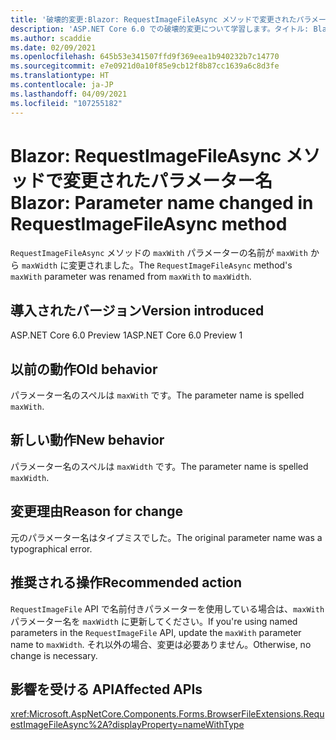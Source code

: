 ```yaml
---
title: '破壊的変更:Blazor: RequestImageFileAsync メソッドで変更されたパラメーター名'
description: 'ASP.NET Core 6.0 での破壊的変更について学習します。タイトル: Blazor:RequestImageFileAsync メソッドで変更されたパラメーター名'
ms.author: scaddie
ms.date: 02/09/2021
ms.openlocfilehash: 645b53e341507ffd9f369eea1b940232b7c14770
ms.sourcegitcommit: e7e0921d0a10f85e9cb12f8b87cc1639a6c8d3fe
ms.translationtype: HT
ms.contentlocale: ja-JP
ms.lasthandoff: 04/09/2021
ms.locfileid: "107255182"
---
```

# <a name="blazor-parameter-name-changed-in-requestimagefileasync-method"></a><span data-ttu-id="df5ac-103">Blazor: RequestImageFileAsync メソッドで変更されたパラメーター名</span><span class="sxs-lookup"><span data-stu-id="df5ac-103">Blazor: Parameter name changed in RequestImageFileAsync method</span></span>

<span data-ttu-id="df5ac-104">`RequestImageFileAsync` メソッドの `maxWith` パラメーターの名前が `maxWith` から `maxWidth` に変更されました。</span><span class="sxs-lookup"><span data-stu-id="df5ac-104">The `RequestImageFileAsync` method's `maxWith` parameter was renamed from `maxWith` to `maxWidth`.</span></span>

## <a name="version-introduced"></a><span data-ttu-id="df5ac-105">導入されたバージョン</span><span class="sxs-lookup"><span data-stu-id="df5ac-105">Version introduced</span></span>

<span data-ttu-id="df5ac-106">ASP.NET Core 6.0 Preview 1</span><span class="sxs-lookup"><span data-stu-id="df5ac-106">ASP.NET Core 6.0 Preview 1</span></span>

## <a name="old-behavior"></a><span data-ttu-id="df5ac-107">以前の動作</span><span class="sxs-lookup"><span data-stu-id="df5ac-107">Old behavior</span></span>

<span data-ttu-id="df5ac-108">パラメーター名のスペルは `maxWith` です。</span><span class="sxs-lookup"><span data-stu-id="df5ac-108">The parameter name is spelled `maxWith`.</span></span>

## <a name="new-behavior"></a><span data-ttu-id="df5ac-109">新しい動作</span><span class="sxs-lookup"><span data-stu-id="df5ac-109">New behavior</span></span>

<span data-ttu-id="df5ac-110">パラメーター名のスペルは `maxWidth` です。</span><span class="sxs-lookup"><span data-stu-id="df5ac-110">The parameter name is spelled `maxWidth`.</span></span>

## <a name="reason-for-change"></a><span data-ttu-id="df5ac-111">変更理由</span><span class="sxs-lookup"><span data-stu-id="df5ac-111">Reason for change</span></span>

<span data-ttu-id="df5ac-112">元のパラメーター名はタイプミスでした。</span><span class="sxs-lookup"><span data-stu-id="df5ac-112">The original parameter name was a typographical error.</span></span>

## <a name="recommended-action"></a><span data-ttu-id="df5ac-113">推奨される操作</span><span class="sxs-lookup"><span data-stu-id="df5ac-113">Recommended action</span></span>

<span data-ttu-id="df5ac-114">`RequestImageFile` API で名前付きパラメーターを使用している場合は、`maxWith` パラメーター名を `maxWidth` に更新してください。</span><span class="sxs-lookup"><span data-stu-id="df5ac-114">If you're using named parameters in the `RequestImageFile` API, update the `maxWith` parameter name to `maxWidth`.</span></span> <span data-ttu-id="df5ac-115">それ以外の場合、変更は必要ありません。</span><span class="sxs-lookup"><span data-stu-id="df5ac-115">Otherwise, no change is necessary.</span></span>

## <a name="affected-apis"></a><span data-ttu-id="df5ac-116">影響を受ける API</span><span class="sxs-lookup"><span data-stu-id="df5ac-116">Affected APIs</span></span>

<xref:Microsoft.AspNetCore.Components.Forms.BrowserFileExtensions.RequestImageFileAsync%2A?displayProperty=nameWithType>

<!--

## Category

ASP.NET Core

## Affected APIs

`Overload:Microsoft.AspNetCore.Components.Forms.BrowserFileExtensions.RequestImageFileAsync`

-->
